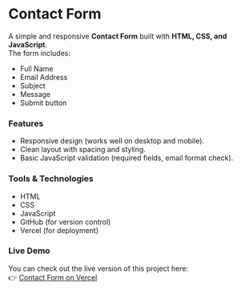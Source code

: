 # Contact Form

A simple and responsive **Contact Form** built with **HTML, CSS, and JavaScript**.  
The form includes:

- Full Name
- Email Address
- Subject
- Message
- Submit button

### Features

- Responsive design (works well on desktop and mobile).
- Clean layout with spacing and styling.
- Basic JavaScript validation (required fields, email format check).

### Tools & Technologies

- HTML
- CSS
- JavaScript
- GitHub (for version control)
- Vercel (for deployment)

### Live Demo

You can check out the live version of this project here:  
👉 [Contact Form on Vercel](hcontact-form-henna-seven.vercel.app)
